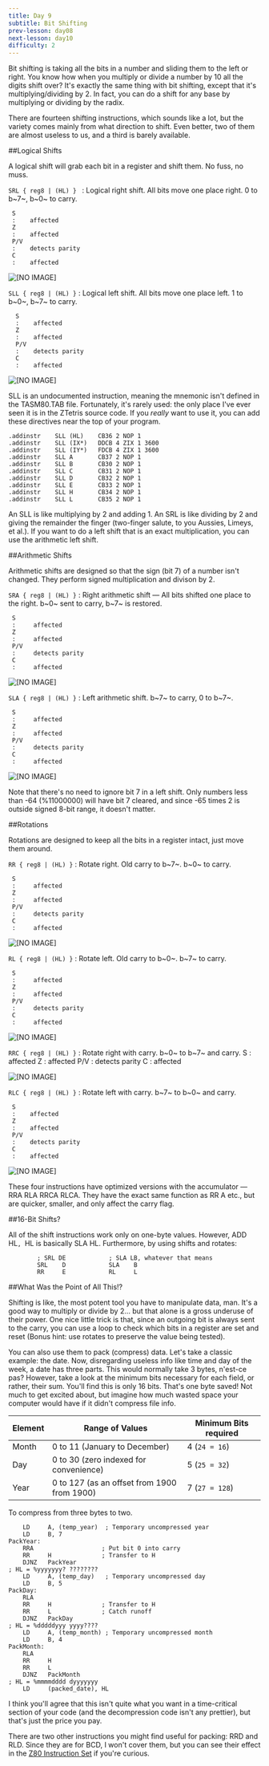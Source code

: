 ```yaml
---
title: Day 9
subtitle: Bit Shifting
prev-lesson: day08
next-lesson: day10
difficulty: 2
---
```


Bit shifting is taking all the bits in a number and sliding them to the
left or right. You know how when you multiply or divide a number by 10
all the digits shift over? It's exactly the same thing with bit
shifting, except that it's multiplying/dividing by 2. In fact, you can
do a shift for any base by multiplying or dividing by the radix.

There are fourteen shifting instructions, which sounds like a lot, but
the variety comes mainly from what direction to shift. Even better, two
of them are almost useless to us, and a third is barely available.

##Logical Shifts

A logical shift will grab each bit in a register and shift them. No
fuss, no muss.

`SRL { reg8 | (HL) } `
:    Logical right shift. All bits move one place right. 0 to b~7~, b~0~ to
     carry.
     
     S
     :    affected
     Z
     :    affected
     P/V
     :    detects parity
     C
     :    affected

![[NO IMAGE]](../img/srl.png)

`SLL { reg8 | (HL) }`
:     Logical left shift. All bits move one place left. 1 to b~0~, b~7~ to
      carry.
      
      S
      :    affected
      Z
      :    affected
      P/V
      :    detects parity
      C
      :    affected

![[NO IMAGE]](../img/sll.png)

SLL is an undocumented instruction, meaning the mnemonic isn't defined
in the TASM80.TAB file. Fortunately, it's rarely used: the only place
I've ever seen it is in the ZTetris source code. If you *really* want to
use it, you can add these directives near the top of your program.

    .addinstr    SLL (HL)    CB36 2 NOP 1
    .addinstr    SLL (IX*)   DDCB 4 ZIX 1 3600
    .addinstr    SLL (IY*)   FDCB 4 ZIX 1 3600
    .addinstr    SLL A       CB37 2 NOP 1
    .addinstr    SLL B       CB30 2 NOP 1
    .addinstr    SLL C       CB31 2 NOP 1
    .addinstr    SLL D       CB32 2 NOP 1
    .addinstr    SLL E       CB33 2 NOP 1
    .addinstr    SLL H       CB34 2 NOP 1
    .addinstr    SLL L       CB35 2 NOP 1

An SLL is like multiplying by 2 and adding 1. An SRL is like dividing by
2 and giving the remainder the finger (two-finger salute, to you
Aussies, Limeys, et al.). If you want to do a left shift that is an
exact multiplication, you can use the arithmetic left shift.

##Arithmetic Shifts


Arithmetic shifts are designed so that the sign (bit 7) of a number
isn't changed. They perform signed multiplication and divison by 2.

`SRA { reg8 | (HL) }`
:    Right arithmetic shift — All bits shifted one place to the right. b~0~
     sent to carry, b~7~ is restored.

     S
     :     affected
     Z
     :     affected
     P/V
     :     detects parity
     C
     :     affected

![[NO IMAGE]](../img/sra.png)

`SLA { reg8 | (HL) }`
:    Left arithmetic shift. b~7~ to carry, 0 to b~7~.

     S
     :     affected
     Z
     :     affected
     P/V
     :     detects parity
     C
     :     affected

![[NO IMAGE]](../img/sla.png)

Note that there's no need to ignore bit 7 in a left shift. Only numbers
less than -64 (%11000000) will have bit 7 cleared, and since -65 times 2
is outside signed 8-bit range, it doesn't matter.

##Rotations


Rotations are designed to keep all the bits in a register intact, just
move them around.

`RR { reg8 | (HL) }`
:    Rotate right. Old carry to b~7~. b~0~ to carry.

     S
     :     affected
     Z
     :     affected
     P/V
     :     detects parity
     C
     :     affected

![[NO IMAGE]](../img/rr.png)

`RL { reg8 | (HL) }`
:    Rotate left. Old carry to b~0~. b~7~ to carry.

     S
     :     affected
     Z
     :     affected
     P/V
     :     detects parity
     C
     :     affected

![[NO IMAGE]](../img/rl.png)

`RRC { reg8 | (HL) }`
:    Rotate right with carry. b~0~ to b~7~ and carry.
     S
     :    affected
     Z
     :    affected
     P/V
     :    detects parity
     C
     :    affected

![[NO IMAGE]](../img/rrc.png)

`RLC { reg8 | (HL) }`
:    Rotate left with carry. b~7~ to b~0~ and carry.

     S
     :    affected
     Z
     :    affected
     P/V
     :    detects parity
     C
     :    affected

![[NO IMAGE]](../img/rlc.png)

These four instructions have optimized versions with the accumulator —
RRA RLA RRCA RLCA. They have the exact same function as RR A etc., but
are quicker, smaller, and only affect the carry flag.

##16-Bit Shifts?


All of the shift instructions work only on one-byte values. However, ADD
HL`, `HL is basically SLA HL. Furthermore, by using shifts and rotates:

            ; SRL DE            ; SLA LB, whatever that means
            SRL    D            SLA    B
            RR     E            RL     L

##What Was the Point of All This!?


Shifting is like, the most potent tool you have to manipulate data, man.
It's a good way to multiply or divide by 2... but that alone is a gross
underuse of their power. One nice little trick is that, since an
outgoing bit is always sent to the carry, you can use a loop to check
which bits in a register are set and reset (Bonus hint: use rotates to
preserve the value being tested).

You can also use them to pack (compress) data. Let's take a classic
example: the date. Now, disregarding useless info like time and day of
the week, a date has three parts. This would normally take 3 bytes,
n'est-ce pas? However, take a look at the minimum bits necessary for
each field, or rather, their sum. You'll find this is only 16 bits.
That's one byte saved! Not much to get excited about, but imagine how
much wasted space your computer would have if it didn't compress file
info.

| Element              |    Range of Values                          |  Minimum Bits required |
|----------------------|---------------------------------------------| -----------------------|
|  Month               | 0 to 11 (January to December)               |  4 (`24 = 16`)         |
|  Day                 | 0 to 30 (zero indexed  for convenience)     |  5 (`25 = 32`)         |
|  Year                | 0 to 127 (as an offset from 1900 from 1900) |  7 (`27 = 128`)        |

To compress from three bytes to two.

        LD     A, (temp_year)  ; Temporary uncompressed year
        LD     B, 7
    PackYear:
        RRA                   ; Put bit 0 into carry
        RR     H              ; Transfer to H
        DJNZ   PackYear
    ; HL = %yyyyyyy? ????????
        LD     A, (temp_day)   ; Temporary uncompressed day
        LD     B, 5
    PackDay:
        RLA
        RR     H              ; Transfer to H
        RR     L              ; Catch runoff
        DJNZ   PackDay
    ; HL = %dddddyyy yyyy????
        LD     A, (temp_month) ; Temporary uncompressed month
        LD     B, 4
    PackMonth:
        RLA
        RR     H
        RR     L
        DJNZ   PackMonth
    ; HL = %mmmmdddd dyyyyyyy
        LD     (packed_date), HL

I think you'll agree that this isn't quite what you want in a
time-critical section of your code (and the decompression code isn't any
prettier), but that's just the price you pay.

There are two other instructions you might find useful for packing: RRD
and RLD. Since they are for BCD, I won't cover them, but you can see
their effect in the [Z80 Instruction Set](z80is.html) if you're curious.

